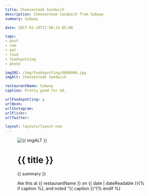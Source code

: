 ```yaml
---
title: Cheesesteak Sandwich
description: Cheesesteak Sandwich from Subway
summary: Subway

date: 2017-01-18T17:50:13-05:00

tags:
- post
- nom
- eat
- food
- foodspotting
- photo

imgSRC: /img/foodspotting/6000990.jpg
imgAlt: Cheesesteak Sandwich

restaurantName: Subway
caption: Pretty good for $6.

urlFoodspotting: y
urlNosh:
urlInstagram:
urlFlickr:
urlTwitter:

layout: layouts/layout-nom
---
```

<figure class="nom">
	<img class="u-photo img-border" src="{{ imgSRC }}" alt="{{ imgALT }}">
	<figcaption>
		<h1 class="title p-name">{{ title }}</h1>
		<p class="summary">{{ summary }}</p>
		<p>Ate this at {{ restaurantName }} on <time class="dt-published" datetime="{{ date | dateIso }}">{{ date | dateReadable }}</time>{% if caption %}, and noted <q class="caption">{{ caption }}</q>{% endif %}
	</figcaption>
</figure>